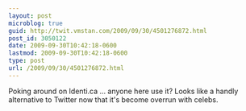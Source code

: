 ```yaml
---
layout: post
microblog: true
guid: http://twit.vmstan.com/2009/09/30/4501276872.html
post_id: 3050122
date: 2009-09-30T10:42:18-0600
lastmod: 2009-09-30T10:42:18-0600
type: post
url: /2009/09/30/4501276872.html
---
```

Poking around on Identi.ca ... anyone here use it? Looks like a handly alternative to Twitter now that it's become overrun with celebs.

